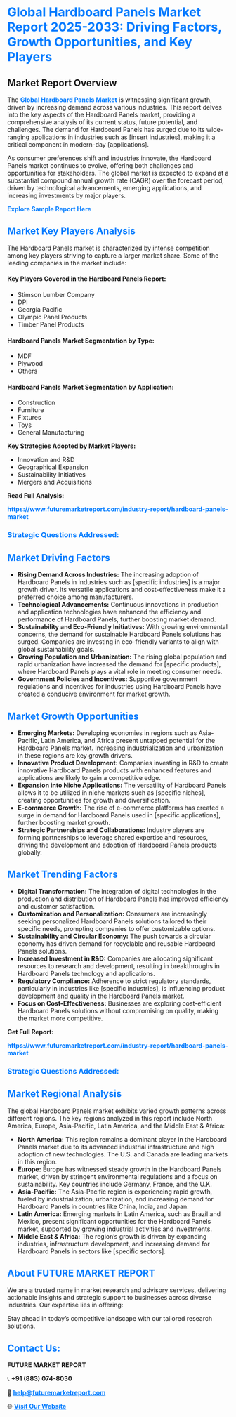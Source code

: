 <h1 style="color: #007BFF;">Global Hardboard Panels Market Report 2025-2033: Driving Factors, Growth Opportunities, and Key Players</h1>

<section id="overview">
<h2>Market Report Overview</h2>
<p>The <a href="https://www.futuremarketreport.com/industry-report/hardboard-panels-market" style="color: #007BFF; text-decoration: none;"><strong>Global Hardboard Panels Market</strong></a> is witnessing significant growth, driven by increasing demand across various industries. This report delves into the key aspects of the Hardboard Panels market, providing a comprehensive analysis of its current status, future potential, and challenges. The demand for Hardboard Panels has surged due to its wide-ranging applications in industries such as [insert industries], making it a critical component in modern-day [applications].</p>
<p>As consumer preferences shift and industries innovate, the Hardboard Panels market continues to evolve, offering both challenges and opportunities for stakeholders. The global market is expected to expand at a substantial compound annual growth rate (CAGR) over the forecast period, driven by technological advancements, emerging applications, and increasing investments by major players.</p>
</section>

<section id="overview">
<p><a href="https://www.futuremarketreport.com/request-sample/reportId=84319" style="color: #007BFF; text-decoration: none;"><strong>Explore Sample Report Here</strong></a></p>
</section>

<section id="key-players">
<h2 style="color: #007BFF;">Market Key Players Analysis</h2>
<p>The Hardboard Panels market is characterized by intense competition among key players striving to capture a larger market share. Some of the leading companies in the market include:</p>
<h4>Key Players Covered in the Hardboard Panels Report:</h4>
<ul><li>Stimson Lumber Company</li><li>DPI</li><li>Georgia Pacific</li><li>Olympic Panel Products</li><li>Timber Panel Products</li></ul>
<h4>Hardboard Panels Market Segmentation by Type:</h4>
<ul><li>MDF</li><li>Plywood</li><li>Others</li></ul>

<h4>Hardboard Panels Market Segmentation by Application:</h4>
<ul><li>Construction</li><li>Furniture</li><li>Fixtures</li><li>Toys</li><li>General Manufacturing</li></ul>
<p><strong>Key Strategies Adopted by Market Players:</strong></p>
<ul>
<li>Innovation and R&D</li>
<li>Geographical Expansion</li>
<li>Sustainability Initiatives</li>
<li>Mergers and Acquisitions</li>
</ul>
</section>

<section>
<p><strong>Read Full Analysis: </strong></p><a href="https://www.futuremarketreport.com/industry-report/hardboard-panels-market" style="color: #007BFF; text-decoration: none;"><strong>https://www.futuremarketreport.com/industry-report/hardboard-panels-market</strong></a>
<h3 style="color: #007BFF;">Strategic Questions Addressed:</h3>
</section>

<section id="driving-factors">
<h2 style="color: #007BFF;">Market Driving Factors</h2>
<ul>
<li><strong>Rising Demand Across Industries:</strong> The increasing adoption of Hardboard Panels in industries such as [specific industries] is a major growth driver. Its versatile applications and cost-effectiveness make it a preferred choice among manufacturers.</li>
<li><strong>Technological Advancements:</strong> Continuous innovations in production and application technologies have enhanced the efficiency and performance of Hardboard Panels, further boosting market demand.</li>
<li><strong>Sustainability and Eco-Friendly Initiatives:</strong> With growing environmental concerns, the demand for sustainable Hardboard Panels solutions has surged. Companies are investing in eco-friendly variants to align with global sustainability goals.</li>
<li><strong>Growing Population and Urbanization:</strong> The rising global population and rapid urbanization have increased the demand for [specific products], where Hardboard Panels plays a vital role in meeting consumer needs.</li>
<li><strong>Government Policies and Incentives:</strong> Supportive government regulations and incentives for industries using Hardboard Panels have created a conducive environment for market growth.</li>
</ul>
</section>

<section id="growth-opportunities">
<h2 style="color: #007BFF;">Market Growth Opportunities</h2>
<ul>
<li><strong>Emerging Markets:</strong> Developing economies in regions such as Asia-Pacific, Latin America, and Africa present untapped potential for the Hardboard Panels market. Increasing industrialization and urbanization in these regions are key growth drivers.</li>
<li><strong>Innovative Product Development:</strong> Companies investing in R&D to create innovative Hardboard Panels products with enhanced features and applications are likely to gain a competitive edge.</li>
<li><strong>Expansion into Niche Applications:</strong> The versatility of Hardboard Panels allows it to be utilized in niche markets such as [specific niches], creating opportunities for growth and diversification.</li>
<li><strong>E-commerce Growth:</strong> The rise of e-commerce platforms has created a surge in demand for Hardboard Panels used in [specific applications], further boosting market growth.</li>
<li><strong>Strategic Partnerships and Collaborations:</strong> Industry players are forming partnerships to leverage shared expertise and resources, driving the development and adoption of Hardboard Panels products globally.</li>
</ul>
</section>

<section id="trending-factors">
<h2 style="color: #007BFF;">Market Trending Factors</h2>
<ul>
<li><strong>Digital Transformation:</strong> The integration of digital technologies in the production and distribution of Hardboard Panels has improved efficiency and customer satisfaction.</li>
<li><strong>Customization and Personalization:</strong> Consumers are increasingly seeking personalized Hardboard Panels solutions tailored to their specific needs, prompting companies to offer customizable options.</li>
<li><strong>Sustainability and Circular Economy:</strong> The push towards a circular economy has driven demand for recyclable and reusable Hardboard Panels solutions.</li>
<li><strong>Increased Investment in R&D:</strong> Companies are allocating significant resources to research and development, resulting in breakthroughs in Hardboard Panels technology and applications.</li>
<li><strong>Regulatory Compliance:</strong> Adherence to strict regulatory standards, particularly in industries like [specific industries], is influencing product development and quality in the Hardboard Panels market.</li>
<li><strong>Focus on Cost-Effectiveness:</strong> Businesses are exploring cost-efficient Hardboard Panels solutions without compromising on quality, making the market more competitive.</li>
</ul>
</section>

<section>
<p><strong>Get Full Report: </strong></p><a href="https://www.futuremarketreport.com/industry-report/hardboard-panels-market" style="color: #007BFF; text-decoration: none;"><strong>https://www.futuremarketreport.com/industry-report/hardboard-panels-market</strong></a>
<h3 style="color: #007BFF;">Strategic Questions Addressed:</h3>
</section>


<section id="regional-analysis">
<h2 style="color: #007BFF;">Market Regional Analysis</h2>
<p>The global Hardboard Panels market exhibits varied growth patterns across different regions. The key regions analyzed in this report include North America, Europe, Asia-Pacific, Latin America, and the Middle East & Africa:</p>
<ul>
<li><strong>North America:</strong> This region remains a dominant player in the Hardboard Panels market due to its advanced industrial infrastructure and high adoption of new technologies. The U.S. and Canada are leading markets in this region.</li>
<li><strong>Europe:</strong> Europe has witnessed steady growth in the Hardboard Panels market, driven by stringent environmental regulations and a focus on sustainability. Key countries include Germany, France, and the U.K.</li>
<li><strong>Asia-Pacific:</strong> The Asia-Pacific region is experiencing rapid growth, fueled by industrialization, urbanization, and increasing demand for Hardboard Panels in countries like China, India, and Japan.</li>
<li><strong>Latin America:</strong> Emerging markets in Latin America, such as Brazil and Mexico, present significant opportunities for the Hardboard Panels market, supported by growing industrial activities and investments.</li>
<li><strong>Middle East & Africa:</strong> The region’s growth is driven by expanding industries, infrastructure development, and increasing demand for Hardboard Panels in sectors like [specific sectors].</li>
</ul>
</section>

<footer>
<h2 style="color: #007BFF;">About FUTURE MARKET REPORT</h2>
<p>We are a trusted name in market research and advisory services, delivering actionable insights and strategic support to businesses across diverse industries. Our expertise lies in offering:</p>

<p>Stay ahead in today’s competitive landscape with our tailored research solutions.</p>

<h2 style="color: #007BFF;">Contact Us:</h2>
<p><strong>FUTURE MARKET REPORT</strong></p>
<p>📞 <strong>+91 (883) 074-8030</strong></p>
<p>📧 <strong><a href="mailto:help@futuremarketreport.com" style="color: #007BFF;">help@futuremarketreport.com</a></strong></p>
<p>🌐 <strong><a href="https://www.futuremarketreport.com/" style="color: #007BFF;">Visit Our Website</a></strong></p>
</footer>